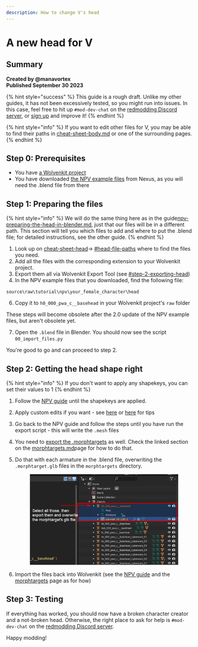 ```yaml
---
description: How to change V's head
---
```


# A new head for V

## Summary

**Created by @manavortex**\
**Published September 30 2023**

{% hint style="success" %}
This guide is a rough draft. Unlike my other guides, it has not been excessively tested, so you might run into issues. In this case, feel free to hit up  `#mod-dev-chat` on the [redmodding Discord server](https://discord.gg/redmodding), or [sign up](https://app.gitbook.com/invite/-MP5ijqI11FeeX7c8-N8/H70HZBOeUulIpkQnBLK7) and improve it!
{% endhint %}

{% hint style="info" %}
If you want to edit other files for V, you may be able to find their paths in [cheat-sheet-body.md](../../references-lists-and-overviews/cheat-sheet-body.md "mention") or one of the surrounding pages.
{% endhint %}

## Step 0: Prerequisites

* You have [a Wolvenkit project](https://app.gitbook.com/s/-MP\_ozZVx2gRZUPXkd4r/wolvenkit-app/usage/wolvenkit-projects#create-a-new-wolvenkit-mod-project)
* You have downloaded [the NPV example files](https://www.nexusmods.com/cyberpunk2077/mods/8328) from Nexus, as you will need the .blend file from there

## Step 1: Preparing the files

{% hint style="info" %}
We will do the same thing here as in the guide[npv-preparing-the-head-in-blender.md](npv-v-as-custom-npc/npv-preparing-the-head-in-blender.md "mention"), just that our files will be in a different path. This section will tell you which files to add and where to put the .blend file; for detailed instructions, see the other guide.
{% endhint %}

1. Look up on [cheat-sheet-head](../../references-lists-and-overviews/cheat-sheet-head/ "mention")-> [#head-file-paths](../../references-lists-and-overviews/cheat-sheet-head/#head-file-paths "mention") where to find the files you need.
2. Add all the files with the corresponding extension to your Wolvenkit project.
3. Export them all via Wolvenkit Export Tool (see [#step-2-exporting-head](npv-v-as-custom-npc/npv-preparing-the-head-in-blender.md#step-2-exporting-head "mention"))
4. In the NPV example files that you downloaded, find the following file:

```
source\raw\tutorial\npv\your_female_character\head
```

6. Copy it to `h0_000_pwa_c__basehead` in your Wolvenkit project's `raw` folder

These steps will become obsolete after the 2.0 update of the NPV example files, but aren't obsolete yet.

7. Open the `.blend` file in Blender. You should now see the script `00_import_files.py`

You're good to go and can proceed to step 2.

## Step 2: Getting the head shape right

{% hint style="info" %}
If you don't want to apply any shapekeys, you can set their values to 1
{% endhint %}

1. Follow the [NPV guide](npv-v-as-custom-npc/) until the shapekeys are applied.&#x20;
2. Apply custom edits if you want - see [here](../items-equipment/recolours-and-refits/r-and-r-refitting-step-by-step.md#step-4-refitting) or [here](../../3d-modelling/mesh-sculpting-techniques.md) for tips
3. Go back to the NPV guide and follow the steps until you have run the export script - this will write the `.mesh` files
4. You need to [export the .morphtargets](../../3d-modelling/morphtargets.md#editing-morphtargets) as well. Check the linked section on the [morphtargets.md](../../3d-modelling/morphtargets.md "mention")page for how to do that.
5.  Do that with each armature in the .blend file, overwriting the `.morphtarget.glb` files in the `morphtargets` directory.

    <figure><img src="../../../.gitbook/assets/npv_basehead_export_from_blender.png" alt=""><figcaption></figcaption></figure>
6. Import the files back into Wolvenkit (see the [NPV guide](npv-v-as-custom-npc/npv-preparing-the-head-in-blender.md#step-3-importing-head) and the [morphtargets](../../3d-modelling/morphtargets.md#editing-morphtargets) page as for how)

## Step 3: Testing

If everything has worked, you should now have a broken character creator and a not-broken head. Otherwise, the right place to ask for help is `#mod-dev-chat` on the [redmodding Discord server](https://discord.gg/redmodding).&#x20;

Happy modding!
